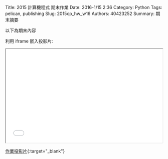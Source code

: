 Title: 2015 計算機程式 期末作業
Date: 2016-1/15 2:36
Category: Python
Tags: pelican, publishing
Slug: 2015cp_hw_w16
Authors: 40423252
Summary: 期末摘要

以下為期末內容

利用 iframe 嵌入投影片:

<iframe src="40423252_cp_w16_p.html" width="500" height="300"></iframe>

[作業投影片](40423252_cp_w16_p.html){:target="_blank"}

